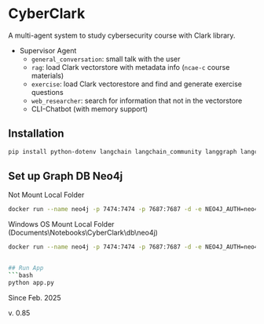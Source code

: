 # CyberClark
A multi-agent system to study cybersecurity course with Clark library.

- Supervisor Agent
    - `general_conversation`: small talk with the user
    - `rag`: load Clark vectorstore with metadata info (`ncae-c` course materials)
    - `exercise`: load Clark vectorestore and find and generate exercise questions
    - `web_researcher`: search for information that not in the vectorstore
    - CLI-Chatbot (with memory support)

## Installation
```bash
pip install python-dotenv langchain langchain_community langgraph langchain-openai faiss-cpu pypdf neo4j
```
## Set up Graph DB Neo4j

Not Mount Local Folder
```bash
docker run --name neo4j -p 7474:7474 -p 7687:7687 -d -e NEO4J_AUTH=neo4j/password -e NEO4J_PLUGINS='["apoc"]'  neo4j:latest
```

Windows OS Mount Local Folder (Documents\Notebooks\CyberClark\db\neo4j)
```bash
docker run --name neo4j -p 7474:7474 -p 7687:7687 -d -e NEO4J_AUTH=neo4j/password -e NEO4J_PLUGINS='["apoc"]' -e apoc.export.file.enabled=true -v $HOME\Documents\Notebooks\CyberClark\db\neo4j:/data neo4j:latest```


## Run App
```bash
python app.py
```

Since Feb. 2025

v. 0.85